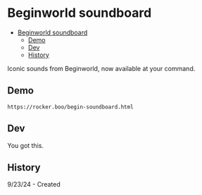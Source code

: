 # Beginworld soundboard

<!--toc:start-->
- [Beginworld soundboard](#beginworld-soundboard)
  - [Demo](#demo)
  - [Dev](#dev)
  - [History](#history)
<!--toc:end-->

Iconic sounds from Beginworld, now available at your command.

## Demo

```
https://rocker.boo/begin-soundboard.html
```

## Dev

You got this.

## History

9/23/24 - Created

